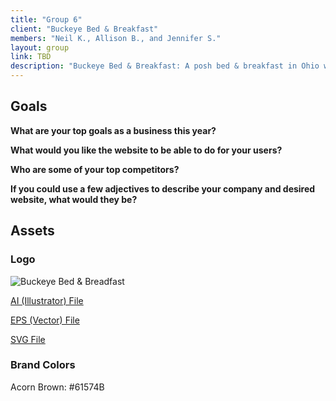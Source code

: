 ```yaml
---
title: "Group 6"
client: "Buckeye Bed & Breakfast"
members: "Neil K., Allison B., and Jennifer S."
layout: group
link: TBD
description: "Buckeye Bed & Breakfast: A posh bed & breakfast in Ohio whose clientele includes newlyweds and couples looking to get away from the hustle and bustle of daily life."
---
```


## Goals

**What are your top goals as a business this year?**


**What would you like the website to be able to do for your users?**


**Who are some of your top competitors?**


**If you could use a few adjectives to describe your company and desired website, what would they be?**

## Assets

### Logo
<img src="/groups/assets/group6/buckeye.svg" alt="Buckeye Bed & Breadfast" />

<a href="/groups/assets/group6/buckeye.ai">AI (Illustrator) File</a>

<a href="/groups/assets/group6/buckeye.eps">EPS (Vector) File</a>

<a href="/groups/assets/group6/buckeye.svg">SVG File</a>

### Brand Colors

Acorn Brown: #61574B